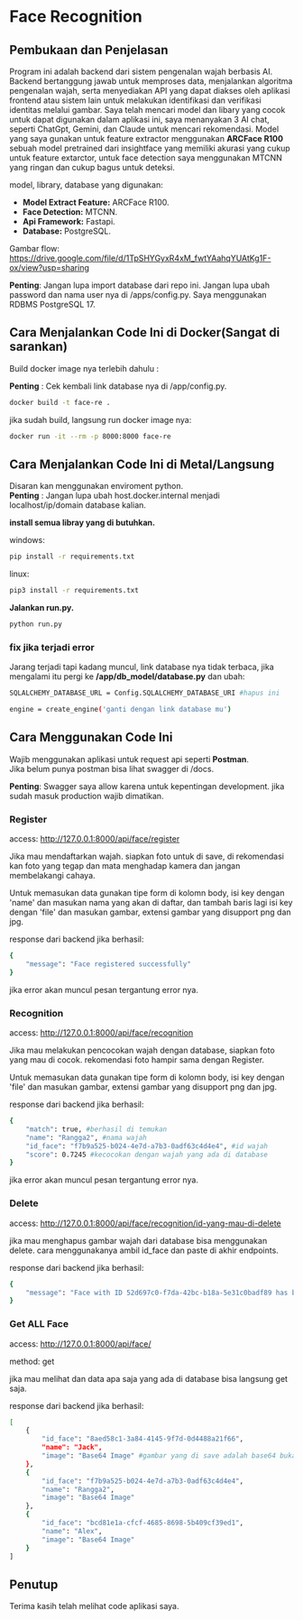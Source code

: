 # Face Recognition

## Pembukaan dan Penjelasan

Program ini adalah backend dari sistem pengenalan wajah berbasis AI. Backend bertanggung jawab untuk memproses data, menjalankan algoritma pengenalan wajah, serta menyediakan API yang dapat diakses oleh aplikasi frontend atau sistem lain untuk melakukan identifikasi dan verifikasi identitas melalui gambar. Saya telah mencari model dan libary yang cocok untuk dapat digunakan dalam aplikasi ini, saya menanyakan 3 AI chat, seperti ChatGpt, Gemini, dan Claude untuk mencari rekomendasi. Model yang saya gunakan untuk feature extractor menggunakan **ARCFace R100** sebuah model pretrained dari insightface yang memiliki akurasi yang cukup untuk feature extarctor, untuk face detection saya menggunakan MTCNN yang ringan dan cukup bagus untuk deteksi.

model, library, database yang digunakan:
- **Model Extract Feature:** ARCFace R100.
- **Face Detection:** MTCNN.
- **Api Framework:** Fastapi.
- **Database:** PostgreSQL.

Gambar flow: https://drive.google.com/file/d/1TpSHYGyxR4xM_fwtYAahqYUAtKg1F-ox/view?usp=sharing

**Penting**: Jangan lupa import database dari repo ini. Jangan lupa ubah password dan nama user nya di /apps/config.py. Saya menggunakan RDBMS PostgreSQL 17.

## Cara Menjalankan Code Ini di Docker(Sangat di sarankan)

Build docker image nya terlebih dahulu :

**Penting** : Cek kembali link database nya di /app/config.py.

```bash
docker build -t face-re .
```

jika sudah build, langsung run docker image nya:

```bash
docker run -it --rm -p 8000:8000 face-re
```
## Cara Menjalankan Code Ini di Metal/Langsung

Disaran kan menggunakan enviroment python.</br>
**Penting** : Jangan lupa ubah host.docker.internal menjadi localhost/ip/domain database kalian.

**install semua libray yang di butuhkan.**

windows:
```bash
pip install -r requirements.txt
```

linux:
```bash
pip3 install -r requirements.txt
```
**Jalankan run.py.**

```bash
python run.py
```
### fix jika terjadi error ###

Jarang terjadi tapi kadang muncul, link database nya tidak terbaca, jika mengalami itu pergi ke **/app/db_model/database.py** dan ubah:

```bash
SQLALCHEMY_DATABASE_URL = Config.SQLALCHEMY_DATABASE_URI #hapus ini

engine = create_engine('ganti dengan link database mu')
```

## Cara Menggunakan Code Ini ##

Wajib menggunakan aplikasi untuk request api seperti **Postman**.</br>
Jika belum punya postman bisa lihat swagger di /docs.

**Penting**: Swagger saya allow karena untuk kepentingan development. jika sudah masuk production wajib dimatikan.

### Register ###
access: http://127.0.0.1:8000/api/face/register

Jika mau mendaftarkan wajah. siapkan foto untuk di save, di rekomendasi kan foto yang tegap dan mata menghadap kamera dan jangan membelakangi cahaya. 

Untuk memasukan data gunakan tipe form di kolomn body, isi key dengan 'name' dan masukan nama yang akan di daftar, dan tambah baris lagi isi key dengan 'file' dan masukan gambar, extensi gambar yang disupport png dan jpg.

response dari backend jika berhasil:
```bash
{
    "message": "Face registered successfully"
}
```
jika error akan muncul pesan tergantung error nya.

### Recognition ###
access: http://127.0.0.1:8000/api/face/recognition

Jika mau melakukan pencocokan wajah dengan database, siapkan foto yang mau di cocok. rekomendasi foto hampir sama dengan Register.

Untuk memasukan data gunakan tipe form di kolomn body, isi key dengan 'file' dan masukan gambar, extensi gambar yang disupport png dan jpg.

response dari backend jika berhasil:
```bash
{
    "match": true, #berhasil di temukan
    "name": "Rangga2", #nama wajah
    "id_face": "f7b9a525-b024-4e7d-a7b3-0adf63c4d4e4", #id wajah
    "score": 0.7245 #kecocokan dengan wajah yang ada di database
}
```
jika error akan muncul pesan tergantung error nya.

### Delete
access: http://127.0.0.1:8000/api/face/recognition/id-yang-mau-di-delete

jika mau menghapus gambar wajah dari database bisa menggunakan delete. cara menggunakanya ambil id_face dan paste di akhir endpoints.

response dari backend jika berhasil:
```bash
{
    "message": "Face with ID 52d697c0-f7da-42bc-b18a-5e31c0badf89 has been deleted successfully"
}
```

### Get ALL Face
access: http://127.0.0.1:8000/api/face/

method: get

jika mau melihat dan data apa saja yang ada di database bisa langsung get saja.

response dari backend jika berhasil:
```bash
[
    {
        "id_face": "8aed58c1-3a84-4145-9f7d-0d4488a21f66",
        "name": "Jack",
        "image": "Base64 Image" #gambar yang di save adalah base64 bukan untuk recognition emg untuk di tampilkan.
    },
    {
        "id_face": "f7b9a525-b024-4e7d-a7b3-0adf63c4d4e4",
        "name": "Rangga2",
        "image": "Base64 Image"
    },
    {
        "id_face": "bcd81e1a-cfcf-4685-8698-5b409cf39ed1",
        "name": "Alex",
        "image": "Base64 Image"
    }
]
```

## Penutup
Terima kasih telah melihat code aplikasi saya. 